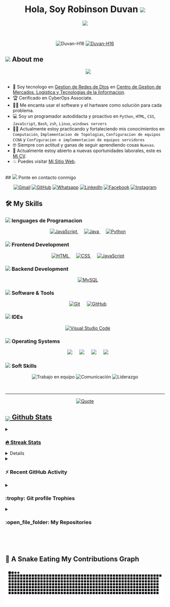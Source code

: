   <h1 align="center">Hola, Soy Robinson Duvan <img src="https://media.giphy.com/media/hvRJCLFzcasrR4ia7z/giphy.gif" width="35"></h1>
<p align="center">
  <a href="https://github.com/DenverCoder1/readme-typing-svg">
    <img src="https://readme-typing-svg.herokuapp.com?font=Time+New+Roman&color=%23C8BE25&size=25&center=true&vCenter=true&width=600&height=100&lines=Tecnologo+En+Redes+Duvan-H16;Gestion+de+Redes+de+Datos;Cyber+Security;Creacion+de+VLANs;Capasitado+en+CCNA;Instervencion+de+Redes;Cableado+Estructurado;Programacion+en+diferentes+lenguages">
  </a>
</p>

<br>

<p align="center">
  <img src="https://komarev.com/ghpvc/?username=Duvan-H16&label=Profile%20views&color=0047AB&style=plastic?" alt="Duvan-H16" height=25px, width=160px/>
  <a href = "https://commits.top/egypt.html" target="_blank">
    <img src="https://enfsgag3ayy6w9q.m.pipedream.net/&style=plastic" alt="Duvan-H16" target="_blank" height=25px, width=250px/>
  </a>
</p>

## <picture><img src = "https://github.com/7oSkaaa/7oSkaaa/blob/main/Images/about_me.gif?raw=true" width = 50px></picture> About me

<picture> <img align="right" src="https://github.com/7oSkaaa/7oSkaaa/blob/main/Images/Right_Side.gif?raw=true" width = 250px></picture>

<br><br>

- :school: Soy tecnologo en [Gestion de Redes de Dtos](https://sofiaplus-edu.com/courses/tecnologo-en-gestion-de-redes-de-datos/) en [Centro de Gestion de Mercados, Logistica y Tecnologias de la Iinformacion](https://mercadoslogisticaytecnologia.blogspot.com/).
- :trophy: Cerificado en CyberOps Associate.
- :technologist: Me encanta usar el software y el hartware como solución para cada problema.
- :computer: Soy un programador autodidacta y proactivo en `Python`, `HTML`, `CSS`, `JavaScript`, `Bash`, `zsh`, `Linux`, `windows servers`
- :student: Actualmente estoy practicando y fortaleciendo mis conocimientos en `Computación`, `Implementacion de Topologias`, `Configuracion de equipos CCNA` y `Configuracion e implementacion de equipos servidores`
- :nerd_face: Siempre con actitud y ganas de seguir aprendiendo cosas `Nuevas`.
- :thinking: Actualmente estoy abierto a nuevas oportunidades laborales, este es [Mi CV](https://github.com/Duvan-H16/Duvan-H16/blob/main/CV%20Robinson%20Duvan.pdf).
- :boom: Puedes visitar [Mi Sitio Web](https://systemsandsolutionsit.github.io/).
<br>
<!--
## <picture> <img src="https://github.com/7oSkaaa/7oSkaaa/blob/main/Images/competitive_programming_profile.png?raw=true" width=40> </picture> Mis perfiles de programación
<p align="center">
  <a href="https://codeforces.com/profile/7oSkaaa"><img src="https://img.icons8.com/external-tal-revivo-shadow-tal-revivo/50/000000/external-codeforces-programming-competitions-and-contests-programming-community-logo-shadow-tal-revivo.png" alt="Code Forces"/></a>
  <a href="https://leetcode.com/7oSkaa/"><img src="https://img.icons8.com/external-tal-revivo-shadow-tal-revivo/50/000000/external-level-up-your-coding-skills-and-quickly-land-a-job-logo-shadow-tal-revivo.png" alt="LeetCode"/></a>
  <a href="https://atcoder.jp/users/ahmed_7oSkaa"><img src="https://i.ibb.co/Q9WSjDB/logo.png" alt="AtCoder" width=60px/></a>
  <a href="https://www.codechef.com/users/ahmed_7oskaa"><img src="https://img.icons8.com/color/50/000000/codechef.png" alt="Code Chef"/></a>
  <a href="https://icpc.global/ICPCID/IW0X0CTD0ZV9"><img src="https://i.ibb.co/6J0r7rW/Daco-5610880.png" alt="ICPC Global" width=60px /></a>
  <a href="https://www.codingame.com/profile/e5e56c7585fda3b457056b85180a4d636850344"><img src="https://i.ibb.co/1MRppTC/codingame-1.png" alt="Codingame" width="100" height="50"></a>
</p>
-->
## <picture> <img src="https://github.com/7oSkaaa/7oSkaaa/blob/main/Images/Connect-with-me.gif?raw=true" width="100px"> </picture> Ponte en contacto conmigo
<p align="center">
  <a href="mailto:robinson.duvan2016@gmail.com"><img img src="https://img.shields.io/badge/gmail-%23EA4335.svg?style=plastic&logo=gmail&logoColor=white" alt="Gmail"/></a>
  <a href="https://github.com/Duvan-H16"><img src="https://img.shields.io/badge/github-%23181717.svg?style=plastic&logo=github&logoColor=white" alt="GitHub"/></a>
  <a href="https://wa.me/+573192735630"><img src="https://img.shields.io/badge/whatsapp-%2325D366.svg?style=plastic&logo=whatsapp&logoColor=white" alt="Whatsapp"/></a>
  <a href="https://www.linkedin.com/in/robinson-herrera-569918204/"><img src="https://img.shields.io/badge/linkedin-%230A66C2.svg?style=plastic&logo=linkedin&logoColor=white" alt="LinkedIn"/></a>
  <a href="https://www.facebook.com/share/1Ao4jkEN6r/"><img src="https://img.shields.io/badge/facebook-%231877F2.svg?style=plastic&logo=facebook&logoColor=white" alt="Facebook"/></a>
  <a href="https://www.instagram.com/robinson_duvan?igsh=YnM3bDB2dnBkcTVh"><img src="https://img.shields.io/badge/instagram-%23E4405F.svg?style=plastic&logo=instagram&logoColor=white" alt="Instagram"/></a>
  <!--<a href="https://msng.link/o/?ahmed.7oskaa=sc"><img src="https://img.shields.io/badge/snapchat-%23FFFC00.svg?style=plastic&logo=snapchat&logoColor=black" alt="Snap Chat"/></a>-->
</p>

## 🛠️ My Skills

### <picture> <img src="https://github.com/7oSkaaa/7oSkaaa/blob/main/Images/Programming_Languages.gif?raw=true" width=50px> </picture> lenguages de Programacion
<p align="center">
  &emsp;
  <a href="https://developer.mozilla.org/en-US/docs/Web/JavaScript" target="_blank"> 
     <img alt="JavaScript" src="https://img.shields.io/badge/JavaScript%20-%23F7DF1E.svg?style=plastic&logo=javascript&logoColor=black">
   </a>
  &emsp;
  <a href="https://www.java.com" target="_blank"> 
    <img alt="Java" src="https://img.shields.io/badge/Java-%23007396.svg?style=plastic&logo=java&logoColor=white">
  </a>
  &emsp;
   <a href="https://www.python.org" target="_blank">
    <img alt="Python" src="https://img.shields.io/badge/Python%20-%2314354C.svg?style=plastic&logo=python&logoColor=white">
  </a>
</p>

### <picture> <img src="https://github.com/7oSkaaa/7oSkaaa/blob/main/Images/Front_End.gif?raw=true" width=50px> </picture> Frontend Development
<p align="center">
  &emsp; 
  <a href="https://www.w3.org/html/" target="_blank"> 
   <img alt="HTML" src="https://img.shields.io/badge/HTML5%20-%23E34F26.svg?style=plastic&logo=html5&logoColor=white">
  </a>   
  &emsp;
  <a href="https://www.w3schools.com/css/" target="_blank">
    <img alt="CSS" src="https://img.shields.io/badge/CSS%20-%231572B6.svg?style=plastic&logo=css3&logoColor=white">
  </a> 
  &emsp;
  <a href="https://developer.mozilla.org/en-US/docs/Web/JavaScript" target="_blank"> 
     <img alt="JavaScript" src="https://img.shields.io/badge/JavaScript%20-%23F7DF1E.svg?style=plastic&logo=javascript&logoColor=black">
   </a>
</p>

### <picture> <img src="https://github.com/7oSkaaa/7oSkaaa/blob/main/Images/Back_End.gif?raw=true" width=50px> </picture> Backend Development
<p align="center">
  &emsp; 
  <a href="https://www.mysql.com/" target="_blank">
    <img alt="MySQL" src="https://img.shields.io/badge/MySQL-%2300f.svg?style=plastic&logo=mysql&logoColor=white">
  </a>
</p>

### <picture> <img src = "https://github.com/7oSkaaa/7oSkaaa/blob/main/Images/Software_Tools.gif?raw=true" width = 50px>  </picture> Software & Tools
<p align="center">
  &emsp;
    <a href="#"><img alt="Git" src="https://img.shields.io/badge/Git%20-%23F05033.svg?style=plastic&logo=git&logoColor=white"></a>
  &emsp;
    <a href="#"><img alt="GitHub" src="https://img.shields.io/badge/github-%23181717.svg?style=plastic&logo=github&logoColor=white"></a>
</p>

 ### <picture> <img src = "https://github.com/7oSkaaa/7oSkaaa/blob/main/Images/IDEs.gif?raw=true" width = 50px>  </picture> IDEs
 
<p align="center">
  &emsp;
    <a href="#"><img alt="Visual Studio Code" src="https://img.shields.io/badge/Visual%20Studio%20Code-0078d7.svg?style=plastic&logo=visual-studio-code&logoColor=white"></a>

 ### <picture> <img src = "https://github.com/7oSkaaa/7oSkaaa/blob/main/Images/OS.gif?raw=true" width = 50px>  </picture> Operating Systems
 
<p align="center">
  &emsp;
    <a href="#"><img src="https://img.shields.io/badge/Linux-FCC624?style=plastic&logo=linux&logoColor=black"></a>
  &emsp;
    <a href="#"><img src="https://img.shields.io/badge/Ubuntu-E95420?style=plastic&logo=ubuntu&logoColor=white"></a>
  &emsp;
    <a href="#"><img src="https://img.shields.io/badge/Windows-0078D6?style=plastic&logo=windows&logoColor=white"></a>
  &emsp;
    <a href="#"><img src="https://img.shields.io/badge/manjaro-%2335BF5C.svg?&style=plastic&logo=manjaro&logoColor=white" /></a>

### <picture> <img src="https://github.com/7oSkaaa/7oSkaaa/blob/main/Images/Soft_Skills.gif?raw=true" width=50px> </picture> Soft Skills
<p align="center">
  <img src="https://img.shields.io/badge/Trabajo%20en%20equipo-%2335B3A7.svg?style=plastic" alt="Trabajo en equipo"/>
    <img src="https://img.shields.io/badge/Comunicación-%23FF8C00.svg?style=plastic" alt="Comunicación"/>
  <img src="https://img.shields.io/badge/Liderazgo-%2333A1FD.svg?style=plastic" alt="Liderazgo"/>
</p>

<br> 

---

<p align = "center">
	<a href="https://github.com/piyushsuthar/github-readme-quotes"> <img alt = "Quote" src="https://quotes-github-readme.vercel.app/api?type=horizontal&theme=tokyonight&quoteCategory=famous-quotes">
</p>

## <img src="https://media1.giphy.com/media/v1.Y2lkPTc5MGI3NjExYzFhYzJkMmQ2MWQ3ZGY3MDhjZTE3MDI2Mzk3NzE1OWQyZTRlMmYwMCZjdD1z/iY8CRBdQXODJSCERIr/giphy.gif" width=5% valign="bottom"> Github Stats

<details><summary><h3> 🔥 Streak Stats</h3></summary>

----

<p align="center"><img src="https://github-readme-streak-stats.herokuapp.com/?user=Duvan-H16&theme=tokyonight_duo" alt="Duvan-H16" /></p>

</details>
  
<details><summary><h3>💻 GitHub Profile Stats</h3></summary>

----

<p align="center">
    <a href="https://github.com/anuraghazra/github-readme-stats">
	    <img alt="Duvan-H16's Github Stats" src="https://github-readme-stats.vercel.app/api?username=Duvan-H16&show_icons=true&count_private=true&locale=en&theme=tokyonight&layout=compact" height="230px"/></a>
	  <img src="https://github-readme-stats.vercel.app/api/top-langs?username=Duvan-H16&langs_count=10&show_icons=true&locale=en&theme=tokyonight" alt="Duvan-H16" height="230px"/>
<br/>

  <b>Note:</b> Top languages is only a metric of the languages my public code consists of and doesn't reflect experience or skill level.
  </p>
</details>

<details><summary><h3>⚡ Recent GitHub Activity</h3></summary>

----
	
<img src="https://github-readme-activity-graph.vercel.app/graph?username=Duvan-H16&bg_color=1a1b27&color=aa82d9&line=628edb&point=64bfaf&area=true&hide_border=true)(https://github.com/ashutosh00710/github-readme-activity-graph)">
 
</details>

<details><summary> <h3> :trophy: Git profile Trophies </h3></summary>

----

<p align="center"> <a href="https://github.com/ryo-ma/github-profile-trophy"><img src="https://github-profile-trophy.vercel.app/?username=Duvan-H16&layout=compact&theme=tokyonight&column=4&margin-w=15&margin-h=15" alt="Duvan-H16" /></a> </p>

</details>
	
<details><summary><h3> :open_file_folder: My Repositories </h3></summary>

----

<div>
  <p align="center">
	<a href="https://github.com/Duvan-H16/LeetCode_DailyChallenge_2023">
      		<img src="https://github-readme-stats.vercel.app/api/pin/?username=Duvan-H16&repo=LeetCode_DailyChallenge_2023&theme=tokyonight" alt="GitHub Stats" />
    	</a>
	<a href="https://github.com/Duvan-H16/Ahmed-Hossam">
      		<img src="https://github-readme-stats.vercel.app/api/pin/?username=Duvan-H16&repo=Ahmed-Hossam&theme=tokyonight" alt="GitHub Stats" />
    	</a>
    	<a href="https://github.com/Duvan-H16/Strees_Testing">
      		<img src="https://github-readme-stats.vercel.app/api/pin/?username=Duvan-H16&repo=Strees_Testing&theme=tokyonight" alt="GitHub Stats" />
    	</a>
    	<a href="https://github.com/Duvan-H16/CP-Templates">
      		<img src="https://github-readme-stats.vercel.app/api/pin/?username=Duvan-H16&repo=CP-Templates&theme=tokyonight" alt="GitHub Stats" />
    	</a>
    	<a href="https://github.com/Duvan-H16/Codeforces-Polygon-Template">
      		<img src="https://github-readme-stats.vercel.app/api/pin/?username=Duvan-H16&repo=Codeforces-Polygon-Template&theme=tokyonight" alt="GitHub Stats" />
    	</a>
	<a href="https://github.com/Duvan-H16/Some-Linux-Commands">
      		<img src="https://github-readme-stats.vercel.app/api/pin/?username=Duvan-H16&repo=Some-Linux-Commands&theme=tokyonight" alt="GitHub Stats" />
    	</a>
	<a href="https://github.com/Duvan-H16/Shorten-Link">
      		<img src="https://github-readme-stats.vercel.app/api/pin/?username=Duvan-H16&repo=Shorten-Link&theme=tokyonight" alt="GitHub Stats" />
    	</a>
	<a href="https://github.com/Duvan-H16/7oSkaaa">
      		<img src="https://github-readme-stats.vercel.app/api/pin/?username=Duvan-H16&repo=7oSkaaa&theme=tokyonight" alt="GitHub Stats" />
    	</a>
	<a href="https://github.com/Duvan-H16/Competitive-Programming-Session-Content">
      		<img src="https://github-readme-stats.vercel.app/api/pin/?username=Duvan-H16&repo=Competitive-Programming-Session-Content&theme=tokyonight" alt="GitHub Stats" />
    	</a>
	<a href="https://github.com/Duvan-H16/VS-Code-for-CP">
      		<img src="https://github-readme-stats.vercel.app/api/pin/?username=Duvan-H16&repo=VS-Code-for-CP&theme=tokyonight" alt="GitHub Stats" />
    	</a>
	<a href="https://github.com/Duvan-H16/Sorting-Algorithms">
      		<img src="https://github-readme-stats.vercel.app/api/pin/?username=Duvan-H16&repo=Sorting-Algorithms&theme=tokyonight" alt="GitHub Stats" />
    	</a>
	<a href="https://github.com/Duvan-H16/board-link-generator">
      		<img src="https://github-readme-stats.vercel.app/api/pin/?username=Duvan-H16&repo=board-link-generator&theme=tokyonight" alt="GitHub Stats" />
    	</a>
	<a href="https://github.com/Duvan-H16/Tic-Tac-Toe-GUI">
      		<img src="https://github-readme-stats.vercel.app/api/pin/?username=Duvan-H16&repo=Tic-Tac-Toe-GUI&theme=tokyonight" alt="GitHub Stats" />
    	</a>
	<a href="https://github.com/Duvan-H16/PhoneBook-System">
      		<img src="https://github-readme-stats.vercel.app/api/pin/?username=Duvan-H16&repo=PhoneBook-System&theme=tokyonight" alt="GitHub Stats" />
    	</a>
	<a href="https://github.com/Duvan-H16/Codeforces-Sheet-Generator">
      		<img src="https://github-readme-stats.vercel.app/api/pin/?username=Duvan-H16&repo=Codeforces-Sheet-Generator&theme=tokyonight" alt="GitHub Stats" />
    	</a>
	<a href="https://github.com/Duvan-H16/CP-Calendar">
      		<img src="https://github-readme-stats.vercel.app/api/pin/?username=Duvan-H16&repo=CP-Calendar&theme=tokyonight" alt="GitHub Stats" />
    	</a>
	<a href="https://github.com/Duvan-H16/Codeforces-Friends-Script">
      		<img src="https://github-readme-stats.vercel.app/api/pin/?username=Duvan-H16&repo=Codeforces-Friends-Script&theme=tokyonight" alt="GitHub Stats" />
    	</a>
	<a href="https://github.com/Duvan-H16/vJudge-Board-Scrapper">
      		<img src="https://github-readme-stats.vercel.app/api/pin/?username=Duvan-H16&repo=vJudge-Board-Scrapper&theme=tokyonight" alt="GitHub Stats" />
    	</a>
	<a href="https://github.com/Duvan-H16/CP-Templates-Snippets">
      		<img src="https://github-readme-stats.vercel.app/api/pin/?username=Duvan-H16&repo=CP-Templates-Snippets&theme=tokyonight" alt="GitHub Stats" />
    	</a>
	<a href="https://github.com/Duvan-H16/Udemy-Website">
      		<img src="https://github-readme-stats.vercel.app/api/pin/?username=Duvan-H16&repo=Udemy-Website&theme=tokyonight" alt="GitHub Stats" />
    	</a>
  </p>
</div>
</details>

</br></br>
	
## 🐍 A Snake Eating My Contributions Graph

<p align="center">
	<picture>
		  <source media="(prefers-color-scheme: dark)" srcset="https://raw.githubusercontent.com/7oSkaaa/7oSkaaa/output/github-contribution-grid-snake-dark.svg">
		  <source media="(prefers-color-scheme: light)" srcset="https://raw.githubusercontent.com/7oSkaaa/7oSkaaa/output/github-contribution-grid-snake.svg">
		  <img alt="github contribution grid snake animation" src="https://raw.githubusercontent.com/7oSkaaa/7oSkaaa/output/github-contribution-grid-snake.svg">
	</picture>
</p>
